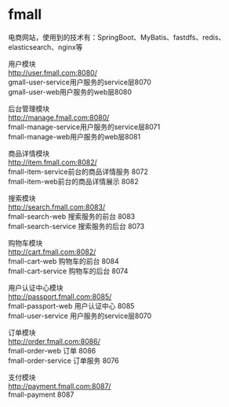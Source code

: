 # fmall  
电商网站，使用到的技术有：SpringBoot、MyBatis、fastdfs、redis、elasticsearch、nginx等  

用户模块  
http://user.fmall.com:8080/  
gmall-user-service用户服务的service层8070  
gmall-user-web用户服务的web层8080  

后台管理模块  
http://manage.fmall.com:8080/  
fmall-manage-service用户服务的service层8071  
fmall-manage-web用户服务的web层8081  

商品详情模块  
http://item.fmall.com:8082/  
fmall-item-service前台的商品详情服务 8072  
fmall-item-web前台的商品详情展示 8082  

搜索模块  
http://search.fmall.com:8083/  
fmall-search-web 搜索服务的前台 8083  
fmall-search-service 搜索服务的后台 8073  

购物车模块  
http://cart.fmall.com:8082/  
fmall-cart-web 购物车的前台 8084  
fmall-cart-service 购物车的后台 8074  

用户认证中心模块  
http://passport.fmall.com:8085/  
fmall-passport-web 用户认证中心 8085  
fmall-user-service 用户服务的service层8070  

订单模块  
http://order.fmall.com:8086/  
fmall-order-web 订单 8086  
fmall-order-service 订单服务 8076  

支付模块  
http://payment.fmall.com:8087/  
fmall-payment 8087  